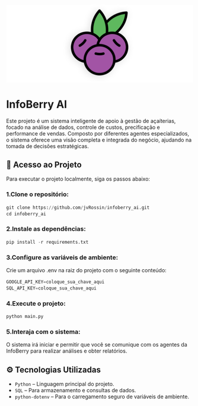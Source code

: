 <p align="center">
  <a>
    <img alt="Banner InfoBerry AI" src="assets/slash-introducing.png">
  </a>
</p>

# InfoBerry AI
Este projeto é um sistema inteligente de apoio à gestão de açaíterias, focado na análise de dados, controle de custos, precificação e performance de vendas. Composto por diferentes agentes especializados, o sistema oferece uma visão completa e integrada do negócio, ajudando na tomada de decisões estratégicas.

## 🧪 Acesso ao Projeto
Para executar o projeto localmente, siga os passos abaixo:

### 1.Clone o repositório:

```python
git clone https://github.com/jvRossin/infoberry_ai.git
cd infoberry_ai
```

### 2.Instale as dependências:

```python
pip install -r requirements.txt
```

### 3.Configure as variáveis de ambiente:
Crie um arquivo .env na raiz do projeto com o seguinte conteúdo:

```python
GOOGLE_API_KEY=coloque_sua_chave_aqui
SQL_API_KEY=coloque_sua_chave_aqui
```

### 4.Execute o projeto:

```python
python main.py
```

### 5.Interaja com o sistema:
O sistema irá iniciar e permitir que você se comunique com os agentes da InfoBerry para realizar análises e obter relatórios.

## ⚙️ Tecnologias Utilizadas
- `Python` – Linguagem principal do projeto.
- `SQL` – Para armazenamento e consultas de dados.
- `python-dotenv` – Para o carregamento seguro de variáveis de ambiente.
